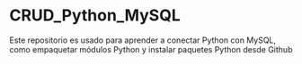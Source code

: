 # CRUD_Python_MySQL
Este repositorio es usado para aprender a conectar Python con MySQL, como empaquetar módulos Python y instalar paquetes Python desde Github
